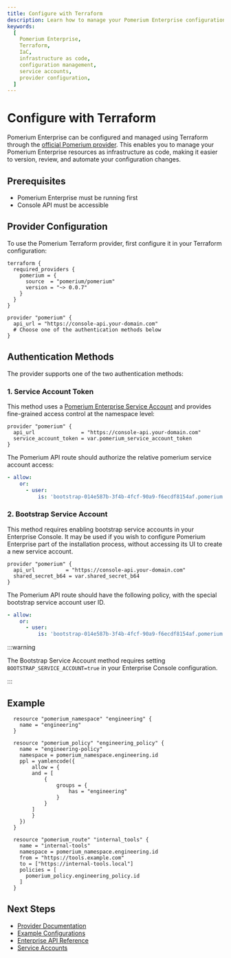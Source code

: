 ```yaml
---
title: Configure with Terraform
description: Learn how to manage your Pomerium Enterprise configuration using Terraform, including authentication setup, resource management, and deployment examples.
keywords:
  [
    Pomerium Enterprise,
    Terraform,
    IaC,
    infrastructure as code,
    configuration management,
    service accounts,
    provider configuration,
  ]
---
```


# Configure with Terraform

Pomerium Enterprise can be configured and managed using Terraform through the [official Pomerium provider](https://registry.terraform.io/providers/pomerium/pomerium/latest/docs). This enables you to manage your Pomerium Enterprise resources as infrastructure as code, making it easier to version, review, and automate your configuration changes.

## Prerequisites

- Pomerium Enterprise must be running first
- Console API must be accessible

## Provider Configuration

To use the Pomerium Terraform provider, first configure it in your Terraform configuration:

```hcl
terraform {
  required_providers {
    pomerium = {
      source  = "pomerium/pomerium"
      version = "~> 0.0.7"
    }
  }
}

provider "pomerium" {
  api_url = "https://console-api.your-domain.com"
  # Choose one of the authentication methods below
}
```

## Authentication Methods

The provider supports one of the two authentication methods:

### 1. Service Account Token

This method uses a [Pomerium Enterprise Service Account](/docs/capabilities/service-accounts) and provides fine-grained access control at the namespace level:

```hcl
provider "pomerium" {
  api_url               = "https://console-api.your-domain.com"
  service_account_token = var.pomerium_service_account_token
}
```

The Pomerium API route should authorize the relative pomerium service account access:

```yaml
- allow:
    or:
      - user:
          is: 'bootstrap-014e587b-3f4b-4fcf-90a9-f6ecdf8154af.pomerium'
```

### 2. Bootstrap Service Account

This method requires enabling bootstrap service accounts in your Enterprise Console. It may be used if you wish to configure Pomerium Enterprise part of the installation process, without accessing its UI to create a new service account.

```hcl
provider "pomerium" {
  api_url          = "https://console-api.your-domain.com"
  shared_secret_b64 = var.shared_secret_b64
}
```

The Pomerium API route should have the following policy, with the special bootstrap service account user ID.

```yaml
- allow:
    or:
      - user:
          is: 'bootstrap-014e587b-3f4b-4fcf-90a9-f6ecdf8154af.pomerium'
```

:::warning

The Bootstrap Service Account method requires setting `BOOTSTRAP_SERVICE_ACCOUNT=true` in your Enterprise Console configuration.

:::

## Example

```hcl
  resource "pomerium_namespace" "engineering" {
    name = "engineering"
  }

  resource "pomerium_policy" "engineering_policy" {
    name = "engineering-policy"
    namespace = pomerium_namespace.engineering.id
    ppl = yamlencode({
        allow = {
        and = [
            {
                groups = {
                    has = "engineering"
                }
            }
        ]
        }
    })
  }

  resource "pomerium_route" "internal_tools" {
    name = "internal-tools"
    namespace = pomerium_namespace.engineering.id
    from = "https://tools.example.com"
    to = ["https://internal-tools.local"]
    policies = [
      pomerium_policy.engineering_policy.id
    ]
  }
```

## Next Steps

- [Provider Documentation](https://registry.terraform.io/providers/pomerium/pomerium/latest/docs)
- [Example Configurations](https://github.com/pomerium/enterprise-terraform-provider/tree/main/example)
- [Enterprise API Reference](/docs/internals/management-api-enterprise)
- [Service Accounts](/docs/capabilities/service-accounts)
